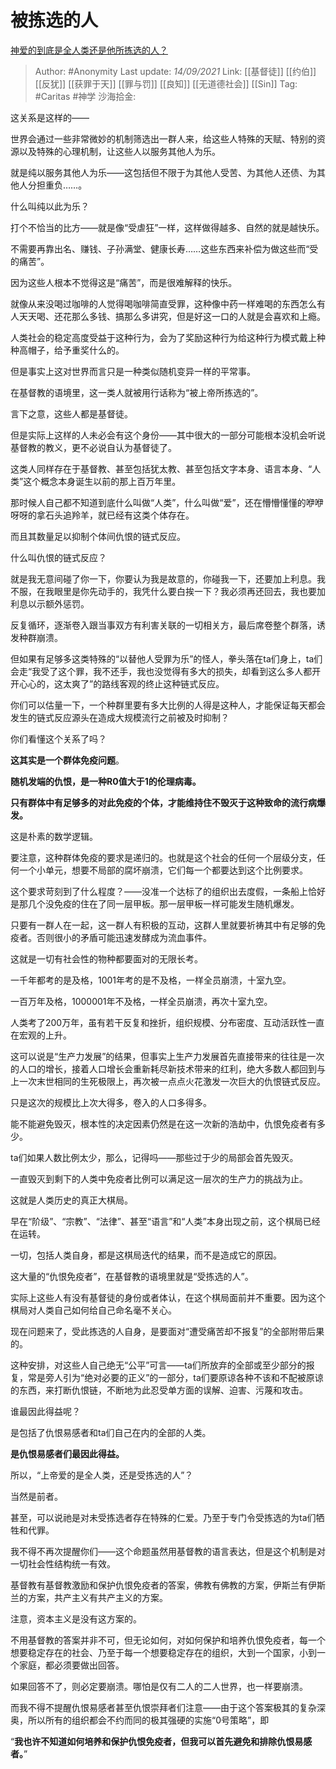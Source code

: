 # 被拣选的人
[神爱的到底是全人类还是他所拣选的人？](https://www.zhihu.com/question/23905554/answer/2117110201)

> Author: #Anonymity
> Last update: *14/09/2021*
> Link: [[基督徒]] [[约伯]] [[反犹]] [[获罪于天]] [[罪与罚]] [[良知]] [[无道德社会]] [[Sin]]
> Tag: #Caritas #神学
> 沙海拾金:

这关系是这样的——

世界会通过一些非常微妙的机制筛选出一群人来，给这些人特殊的天赋、特别的资源以及特殊的心理机制，让这些人以服务其他人为乐。

就是纯以服务其他人为乐——这包括但不限于为其他人受苦、为其他人还债、为其他人分担重负……。

什么叫纯以此为乐？

打个不恰当的比方——就是像“受虐狂”一样，这样做得越多、自然的就是越快乐。

不需要再靠出名、赚钱、子孙满堂、健康长寿……这些东西来补偿为做这些而“受的痛苦”。

因为这些人根本不觉得这是“痛苦”，而是很难解释的快乐。

就像从来没喝过咖啡的人觉得喝咖啡简直受罪，这种像中药一样难喝的东西怎么有人天天喝、还花那么多钱、搞那么多讲究，但是好这一口的人就是会喜欢和上瘾。

人类社会的稳定高度受益于这种行为，会为了奖励这种行为给这种行为模式戴上种种高帽子，给予重奖什么的。

但是事实上这对世界而言只是一种类似随机变异一样的平常事。

在基督教的语境里，这一类人就被用行话称为“被上帝所拣选的”。

言下之意，这些人都是基督徒。

但是实际上这样的人未必会有这个身份——其中很大的一部分可能根本没机会听说基督教的教义，更不必说自认为基督徒了。

这类人同样存在于基督教、甚至包括犹太教、甚至包括文字本身、语言本身、“人类”这个概念本身诞生以前的那上百万年里。

那时候人自己都不知道到底什么叫做“人类”，什么叫做“爱”，还在懵懵懂懂的咿咿呀呀的拿石头追羚羊，就已经有这类个体存在。

而且其数量足以抑制个体间仇恨的链式反应。

什么叫仇恨的链式反应？

就是我无意间碰了你一下，你要认为我是故意的，你碰我一下，还要加上利息。我不服，在我眼里是你先动手的，我凭什么要白挨一下？我必须再还回去，我也要加利息以示额外惩罚。

反复循环，逐渐卷入跟当事双方有利害关联的一切相关方，最后席卷整个群落，诱发种群崩溃。

但如果有足够多这类特殊的“以替他人受罪为乐”的怪人，拳头落在ta们身上，ta们会走“我受了这个罪，我不还手，我也没觉得有多大的损失，却看到这么多人都开开心心的，这太爽了”的路线客观的终止这种链式反应。

你们可以估量一下，一个种群里要有多大比例的人得是这种人，才能保证每天都会发生的链式反应源头在造成大规模流行之前被及时抑制？

你们看懂这个关系了吗？

**这其实是一个群体免疫问题**。

**随机发端的仇恨，是一种R0值大于1的伦理病毒。**

**只有群体中有足够多的对此免疫的个体，才能维持住不毁灭于这种致命的流行病爆发。**

这是朴素的数学逻辑。

要注意，这种群体免疫的要求是递归的。也就是这个社会的任何一个层级分支，任何一个小单元，想要不局部的腐坏崩溃，它们每一个都要达到这个比例要求。

这个要求苛刻到了什么程度？——没准一个达标了的组织出去度假，一条船上恰好是那几个没免疫的住在了同一层甲板。那一层甲板一样可能发生随机爆发。

只要有一群人在一起，这一群人有积极的互动，这群人里就要祈祷其中有足够的免疫者。否则很小的矛盾可能迅速发酵成为流血事件。

这就是一切有社会性的物种都要面对的无限长考。

一千年都考的是及格，1001年考的是不及格，一样全员崩溃，十室九空。

一百万年及格，1000001年不及格，一样全员崩溃，再次十室九空。

人类考了200万年，虽有若干反复和挫折，组织规模、分布密度、互动活跃性一直在宏观的上升。

这可以说是“生产力发展”的结果，但事实上生产力发展首先直接带来的往往是一次的人口的增长，接着人口增长会重新耗尽新技术带来的红利，绝大多数人都回到与上一次末世相同的生死极限上，再次被一点点火花激发一次巨大的仇恨链式反应。

只是这次的规模比上次大得多，卷入的人口多得多。

能不能避免毁灭，根本性的决定因素仍然是在这一次新的浩劫中，仇恨免疫者有多少。

ta们如果人数比例太少，那么，记得吗——那些过于少的局部会首先毁灭。

一直毁灭到剩下的人类中免疫者比例可以满足这一层次的生产力的挑战为止。

这就是人类历史的真正大棋局。

早在“阶级”、“宗教”、“法律”、甚至“语言”和“人类”本身出现之前，这个棋局已经在运转。

一切，包括人类自身，都是这棋局迭代的结果，而不是造成它的原因。

这大量的“仇恨免疫者”，在基督教的语境里就是“受拣选的人”。

实际上这些人有没有基督徒的身份或者体认，在这个棋局面前并不重要。因为这个棋局对人类自己如何给自己命名毫不关心。

现在问题来了，受此拣选的人自身，是要面对“遭受痛苦却不报复”的全部附带后果的。

这种安排，对这些人自己绝无“公平”可言——ta们所放弃的全部或至少部分的报复，常是旁人引为“绝对必要的正义”的一部分，ta们要原谅各种不该和不配被原谅的东西，来打断仇恨链，不断地为此忍受单方面的误解、迫害、污蔑和攻击。

谁最因此得益呢？

是包括了仇恨易感者和ta们自己在内的全部的人类。

**是仇恨易感者们最因此得益。**

所以，“上帝爱的是全人类，还是受拣选的人”？

当然是前者。

甚至，可以说祂是对未受拣选者存在特殊的仁爱。乃至于专门令受拣选的为ta们牺牲和代罪。

我不得不再次提醒你们——这个命题虽然用基督教的语言表达，但是这个机制是对一切社会性结构统一有效。

基督教有基督教激励和保护仇恨免疫者的答案，佛教有佛教的方案，伊斯兰有伊斯兰的方案，共产主义有共产主义的方案。

注意，资本主义是没有这方案的。

不用基督教的答案并非不可，但无论如何，对如何保护和培养仇恨免疫者，每一个想要稳定存在的社会、乃至于每一个想要稳定存在的组织，大到一个国家，小到一个家庭，都必须要做出回答。

如果回答不了，则必定要崩溃。哪怕是仅有二人的二人世界，也一样要崩溃。

而我不得不提醒仇恨易感者甚至仇恨崇拜者们注意——由于这个答案极其的复杂深奥，所以所有的组织都会不约而同的极其强硬的实施“0号策略”，即

“**我也许不知道如何培养和保护仇恨免疫者，但我可以首先避免和排除仇恨易感者。**”
